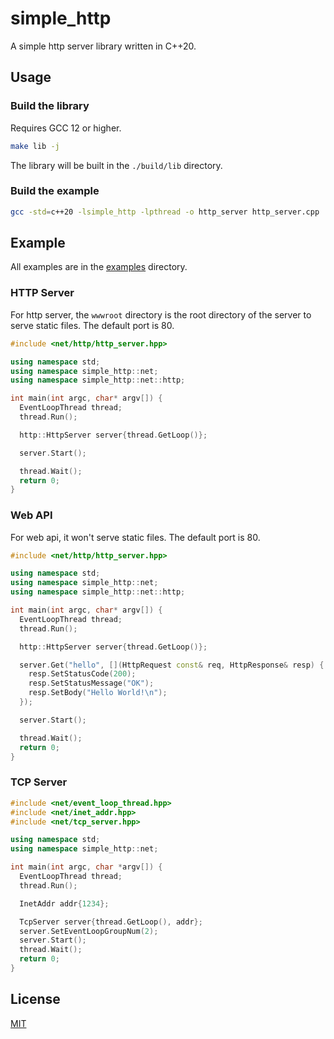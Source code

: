 # simple_http

A simple http server library written in C++20.

## Usage
### Build the library
Requires GCC 12 or higher.

```bash
make lib -j
```
The library will be built in the `./build/lib` directory.
### Build the example

```bash
gcc -std=c++20 -lsimple_http -lpthread -o http_server http_server.cpp
```
## Example
All examples are in the [examples](examples) directory.

### HTTP Server

For http server, the `wwwroot` directory is the root directory of the server to serve static files. The default port is 80. 

```cpp
#include <net/http/http_server.hpp>

using namespace std;
using namespace simple_http::net;
using namespace simple_http::net::http;

int main(int argc, char* argv[]) {
  EventLoopThread thread;
  thread.Run();

  http::HttpServer server{thread.GetLoop()};

  server.Start();

  thread.Wait();
  return 0;
}
```

### Web API

For web api, it won't serve static files. The default port is 80.

```cpp
#include <net/http/http_server.hpp>

using namespace std;
using namespace simple_http::net;
using namespace simple_http::net::http;

int main(int argc, char* argv[]) {
  EventLoopThread thread;
  thread.Run();

  http::HttpServer server{thread.GetLoop()};

  server.Get("hello", [](HttpRequest const& req, HttpResponse& resp) {
    resp.SetStatusCode(200);
    resp.SetStatusMessage("OK");
    resp.SetBody("Hello World!\n");
  });

  server.Start();

  thread.Wait();
  return 0;
}
```
### TCP Server

```cpp
#include <net/event_loop_thread.hpp>
#include <net/inet_addr.hpp>
#include <net/tcp_server.hpp>

using namespace std;
using namespace simple_http::net;

int main(int argc, char *argv[]) {
  EventLoopThread thread;
  thread.Run();

  InetAddr addr{1234};

  TcpServer server{thread.GetLoop(), addr};
  server.SetEventLoopGroupNum(2);
  server.Start();
  thread.Wait();
  return 0;
}
```

## License

[MIT](LICENSE)